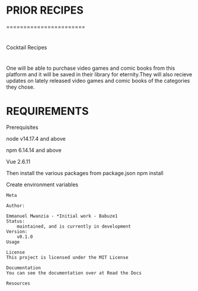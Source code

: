 # PRIOR RECIPES
=======================
#
Cocktail Recipes
#
One will be able to purchase video games and comic books from this platform and it will be saved in their library for eternity.They will also recieve updates on lately released video games and comic books of the categories they chose.

# REQUIREMENTS
Prerequisites

node v14.17.4 and above

npm 6.14.14 and above

Vue 2.6.11

Then install the various packages from package.json npm install

Create environment variables
```
Meta

Author:

Emmanuel Mwanzia - *Initial work - Babuze1
Status:
    maintained, and is currently in development
Version:
    v0.1.0
Usage

License
This project is licensed under the MIT License

Documentation
You can see the documentation over at Read the Docs

Resources